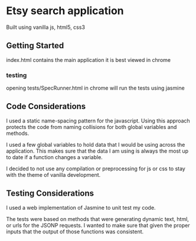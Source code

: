 # Etsy search application

Built using vanilla js, html5, css3

## Getting Started

index.html contains the main application it is best viewed in chrome

### testing

opening tests/SpecRunner.html in chrome will run the tests using jasmine


## Code Considerations
I used a static name-spacing pattern for the javascript. Using this approach protects the code from naming collisions for both global variables and methods.

I used a few global variables to hold data that I would be using across the application. This makes sure that the data I am using is always the most up to date if a function changes a variable.

I decided to not use any compilation or preprocessing for js or css to stay with the theme of vanilla development.

## Testing Considerations
I used a web implementation of Jasmine to unit test my code.

The tests were based on methods that were generating dynamic text, html, or urls for the JSONP requests. I wanted to make sure that given the proper inputs that the output of those functions was consistent.
